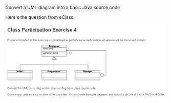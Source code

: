 Convert a UML diagram into a basic Java source code

Here's the question from eClass:

![Class Participation 4](cp4q.PNG)